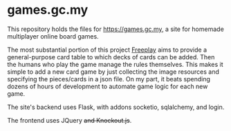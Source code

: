 # games.gc.my
This repository holds the files for https://games.gc.my, a site for homemade
multiplayer online board games.

The most substantial portion of this project [Freeplay](https://games.gc.my/freeplay) aims to provide a general-purpose card table to which decks of cards can be added. Then the humans who play the game manage the rules themselves. This makes it simple to add a new card game by just collecting the image resources and specifying the pieces/cards in a json file. On my part, it beats spending dozens of hours of development to automate game logic for each new game.

The site's backend uses Flask, with addons socketio, sqlalchemy, and
login.

The frontend uses JQuery ~~and Knockout.js~~.
